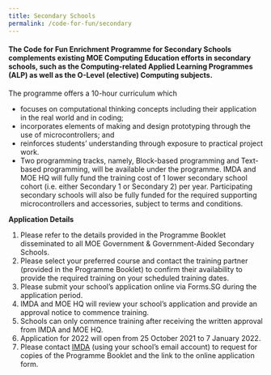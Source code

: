 ```yaml
---
title: Secondary Schools
permalink: /code-for-fun/secondary
---
```

#### The Code for Fun Enrichment Programme for Secondary Schools complements existing MOE Computing Education efforts in secondary schools, such as the Computing-related Applied Learning Programmes (ALP) as well as the O-Level (elective) Computing subjects.

The programme offers a 10-hour curriculum which
* focuses on computational thinking concepts including their application in the real world and in coding;
* incorporates elements of making and design prototyping through the use of microcontrollers; and
* reinforces students’ understanding through exposure to practical project work.
* Two programming tracks, namely, Block-based programming and Text-based programming, will be available under the programme.
IMDA and MOE HQ will fully fund the training cost of 1 lower secondary school cohort (i.e. either Secondary 1 or Secondary 2) per year. Participating secondary schools will also be fully funded for the required supporting microcontrollers and accessories, subject to terms and conditions.


**Application Details**


1. Please refer to the details provided in the Programme Booklet disseminated to all MOE Government & Government-Aided Secondary Schools.
2. Please select your preferred course and contact the training partner (provided in the Programme Booklet) to confirm their availability to provide the required training on your scheduled training dates.
3. Please submit your school’s application online via Forms.SG during the application period.
4. IMDA and MOE HQ will review your school’s application and provide an approval notice to commence training.
5. Schools can only commence training after receiving the written approval from IMDA and MOE HQ.
6. Application for 2022 will open from 25 October 2021 to 7 January 2022.
7. Please contact [IMDA](mailto:bettina_tan_from.tp@imda.gov.sg,sing_yuan_tan_from.tp@imda.gov.sg,imda_codesg@imda.gov.sg) (using your school’s email account) to request for copies of the Programme Booklet and the link to the online application form.